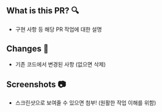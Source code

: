 ## What is this PR? :mag:

- 구현 사항 등 해당 PR 작업에 대한 설명

## Changes :eyes:

- 기존 코드에서 변경된 사항 (없으면 삭제)

## Screenshots :camera:

- 스크린샷으로 보여줄 수 있으면 첨부! (원활한 작업 이해를 위함)
